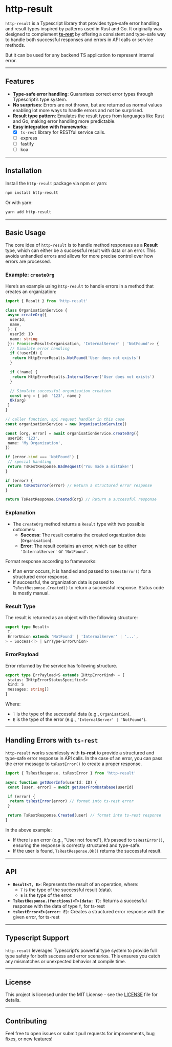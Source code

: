 # http-result

`http-result` is a Typescript library that provides type-safe error handling and result types inspired by patterns used in Rust and Go. It originally was designed to complement [**ts-rest**](https://ts-rest.com/) by offering a consistent and type-safe way to handle both successful responses and errors in API calls or service methods.

But it can be used for any backend TS application to represent internal error.

---

## Features

- **Type-safe error handling**: Guarantees correct error types through Typescript’s type system.
- **No surprises**: Errors are not thrown, but are returned as normal values enabling lot more ways to handle errors and not be surprised.
- **Result type pattern**: Emulates the result types from languages like Rust and Go, making error handling more predictable.
- **Easy integration with frameworks**:
  - [x] `ts-rest` library for RESTful service calls.
  - [ ] express
  - [ ] fastify
  - [ ] koa

---

## Installation

Install the `http-result` package via npm or yarn:

```bash
npm install http-result
```

Or with yarn:

```bash
yarn add http-result
```

---

## Basic Usage

The core idea of `http-result` is to handle method responses as a **Result** type, which can either be a successful result with data or an error. This avoids unhandled errors and allows for more precise control over how errors are processed.

### Example: `createOrg`

Here’s an example using `http-result` to handle errors in a method that creates an organization:

```typescript
import { Result } from 'http-result'

class OrganisationService {
 async createOrg({
  userId,
  name,
 }: {
  userId: ID
  name: string
 }): Promise<Result<Organisation, 'InternalServer' | 'NotFound'>> {
  // Simulate error handling
  if (!userId) {
   return HttpErrorResults.NotFound('User does not exists')
  }

  if (!name) {
   return HttpErrorResults.InternalServer('User does not exists')
  }

  // Simulate successful organization creation
  const org = { id: '123', name }
  Ok(org)
 }
}

// caller function, api request handler in this case
const organisationService = new OrganisationService()

const [org, error] = await organisationService.createOrg({
 userId: '123',
 name: 'My Organization',
})

if (error.kind === 'NotFound') {
 // special handling
 return TsRestResponse.BadRequest('You made a mistake!')
}

if (error) {
 return tsRestError(error) // Return a structured error response
}

return TsRestResponse.Created(org) // Return a successful response
```

### Explanation

- The `createOrg` method returns a `Result` type with two possible outcomes:
  - **Success**: The result contains the created organization data (`Organisation`).
  - **Error**: The result contains an error, which can be either `'InternalServer'` or `'NotFound'`.

Format response according to frameworks:

- If an error occurs, it is handled and passed to `tsRestError()` for a structured error response.
- If successful, the organization data is passed to `TsRestResponse.Created()` to return a successful response. Status code is mostly manual.

### Result Type

The result is returned as an object with the following structure:

```typescript
export type Result<
 T,
 ErrorUnion extends 'NotFound' | 'InternalServer' | '...',
> = Success<T> | ErrType<ErrorUnion>
```

### ErrorPayload

Error returned by the service has following structure.

```typescript
export type ErrPayload<S extends IHttpErrorKind> = {
 status: IHttpErrorStatusSpecific<S>
 kind: S
 messages: string[]
}
```

Where:

- `T` is the type of the successful data (e.g., `Organisation`).
- `E` is the type of the error (e.g., `'InternalServer' | 'NotFound'`).

---

## Handling Errors with `ts-rest`

`http-result` works seamlessly with **ts-rest** to provide a structured and type-safe error response in API calls. In the case of an error, you can pass the error message to `tsRestError()` to create a proper response.

```typescript
import { TsRestResponse, tsRestError } from 'http-result'

async function getUserInfo(userId: ID) {
 const [user, error] = await getUserFromDatabase(userId)

 if (error) {
  return tsRestError(error) // format into ts-rest error
 }

 return TsRestResponse.Created(user) // format into ts-rest response
}
```

In the above example:

- If there is an error (e.g., "User not found"), it’s passed to `tsRestError()`, ensuring the response is correctly structured and type-safe.
- If the user is found, `TsRestResponse.Ok()` returns the successful result.

---

## API

- **`Result<T, E>`**: Represents the result of an operation, where:
  - `T` is the type of the successful result (data).
  - `E` is the type of the error.
- **`TsRestResponse.(functions)<T>(data: T)`**: Returns a successful response with the data of type `T`, for ts-rest
- **`tsRestError<E>(error: E)`**: Creates a structured error response with the given error, for ts-rest

---

## Typescript Support

`http-result` leverages Typescript’s powerful type system to provide full type safety for both success and error scenarios. This ensures you catch any mismatches or unexpected behavior at compile time.

---

## License

This project is licensed under the MIT License - see the [LICENSE](LICENSE) file for details.

---

## Contributing

Feel free to open issues or submit pull requests for improvements, bug fixes, or new features!
